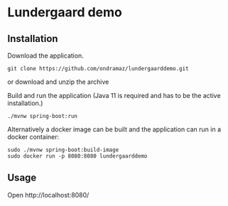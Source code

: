 # Lundergaard demo

## Installation

Download the application.
```
git clone https://github.com/ondramaz/lundergaarddemo.git  
```
or download and unzip the archive 

Build and run the application (Java 11 is required and has to be the active installation.)

```
./mvnw spring-boot:run
```

Alternatively a docker image can be built and the application can run in a docker container:

```
sudo ./mvnw spring-boot:build-image
sudo docker run -p 8080:8080 lundergaarddemo
```

## Usage

Open http://localhost:8080/
